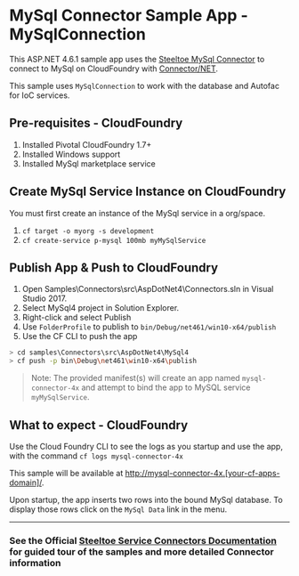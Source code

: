 ﻿# MySql Connector Sample App - MySqlConnection

This ASP.NET 4.6.1 sample app uses the [Steeltoe MySql Connector](https://steeltoe.io/docs/steeltoe-connectors/#1-0-mysql) to connect to MySql on CloudFoundry with [Connector/NET](https://dev.mysql.com/downloads/connector/net/).

This sample uses `MySqlConnection` to work with the database and Autofac for IoC services.

## Pre-requisites - CloudFoundry

1. Installed Pivotal CloudFoundry 1.7+
1. Installed Windows support
1. Installed MySql marketplace service

## Create MySql Service Instance on CloudFoundry

You must first create an instance of the MySql service in a org/space.

1. `cf target -o myorg -s development`
1. `cf create-service p-mysql 100mb myMySqlService`

## Publish App & Push to CloudFoundry

1. Open Samples\Connectors\src\AspDotNet4\Connectors.sln in Visual Studio 2017.
1. Select MySql4 project in Solution Explorer.
1. Right-click and select Publish
1. Use `FolderProfile` to publish to `bin/Debug/net461/win10-x64/publish`
1. Use the CF CLI to push the app

```bash
> cd samples\Connectors\src\AspDotNet4\MySql4
> cf push -p bin\Debug\net461\win10-x64\publish
```

> Note: The provided manifest(s) will create an app named `mysql-connector-4x` and attempt to bind the app to MySQL service `myMySqlService`.

## What to expect - CloudFoundry

Use the Cloud Foundry CLI to see the logs as you startup and use the app, with the command `cf logs mysql-connector-4x`

This sample will be available at <http://mysql-connector-4x.[your-cf-apps-domain]/>.

Upon startup, the app inserts two rows into the bound MySql database. To display those rows click on the `MySql Data` link in the menu.

---

### See the Official [Steeltoe Service Connectors Documentation](https://steeltoe.io/docs/steeltoe-connectors) for guided tour of the samples and more detailed Connector information